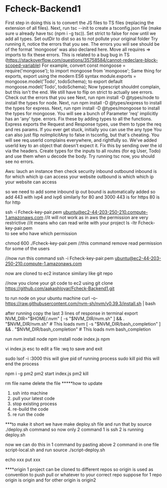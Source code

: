 # Fcheck-Backend1
First step in doing this is to convert the JS files to TS files (replacing the extension of all files).
Next, run tsc --init to create a tsconfig.json file (make sure u already have tsc (npm i -g tsc)).
Set strict to false for now until we add all types.
Set outDir to dist so as to not pollute your original folder
Try running it, notice the errors that you see.
The errors you will see should be of the format
'mongoose' was also declared here.
Move all requires => imports to fix these errors. This is related to a bug bug in TS (https://stackoverflow.com/questions/35758584/cannot-redeclare-block-scoped-variable)
For example, convert
const mongoose = require('mongoose'); to
import mongoose from 'mongoose';
Same thing for exports, export using the modern ES6 syntax
module.exports = mongoose.model('Todo', todoSchema); to
export default mongoose.model('Todo', todoSchema);
Now typescript shouldnt complain, but this isn't the end. We still have to flip on strict to actually see errors.
Check out the errors that you see
Next, run npm install -D @types/node to install the types for node.
Next, run npm install -D @types/express to install the types for express.
Next, run npm install -D @types/mongoose to install the types for mongoose.
You will see a bunch of Parameter 'req' implicitly has an 'any' type. errors. Fix these by adding types to all the functions.
Express exports the Request and Response types, use them to type the req and res params.
If you ever get stuck, initially you can use the any type
You can also just flip noImplicitAny to false in tsconfig, but that's cheating.
You will see req.userId complains everywhere, and rightfully so. We've added userId key to an object that doesn't expect it. Fix this by sending over the id via the headers.
Create types for the inputs to all routes (for eg User, Todo) and use them when u decode the body.
Try running tsc now, you should see no errors.




Aws:
lauch an instance 
then check security 
inbound outbound
inbound is for which which ip can access your website
outbound is which which ip your website can access

so we need to add some inbound ip out bound is automatically added
so add 443 with ivp4 and ivp6 similarly for 80 and 3000
443 is for https 80 is for http

ssh -i Fcheck-key-pair.pem ubuntu@ec2-44-203-250-210.compute-1.amazonaws.com
//it will not work as in aws the permission are very restrictive 
//it means who can read write with your project
ls -ltr Fcheck-key-pair.pem  
to see who have which permission

chmod 600 ./Fcheck-key-pair.pem
//this command remove read permission for some of the users

//now run this command
ssh -i Fcheck-key-pair.pem ubuntu@ec2-44-203-250-210.compute-1.amazonaws.com


now are cloned to ec2 instance similary like git repo

//now you clone your git code to ec2 using 
git clone https://github.com/aakashloyar/Fcheck-Backend1.git


to run node on your ubuntu machine 
curl -o- https://raw.githubusercontent.com/nvm-sh/nvm/v0.39.3/install.sh | bash

after running copy the last 3 lines of response in terminal
export NVM_DIR="$HOME/.nvm"
[ -s "$NVM_DIR/nvm.sh" ] && \. "$NVM_DIR/nvm.sh"  # This loads nvm
[ -s "$NVM_DIR/bash_completion" ] && \. "$NVM_DIR/bash_completion"  # This loads nvm bash_completion


run
nvm install node
npm install
node index.js
npm

vi index.js esc
to edit a file 
:wq 
to save and exit

sudo lsof -i :3000
this will give pid of running process
sudo kill pid
this will end the process

npm i -g pm2
pm2 start index.js
pm2 kill

rm file name
delete the file
*****how to update

1. ssh into machine
2. pull your latest code
3. stop existing process
4. re-build the code
5. re run the code



***to make it short
we have make deploy.sh file and run that by source ./deploy.sh command
so now only 2 command
1 is ssh 
2 is running deploy.sh

now we can do this in 1 command 
by pasting above 2 command in one file script-local.sh and run source ./script-deploy.sh

echo xxx 
put xxx



****origin
1 project can be cloned to different repos
so origin is used as convention to push pull or whatever to your correct repo
suppose for 1 repo origin is origin and for other origin is origin2